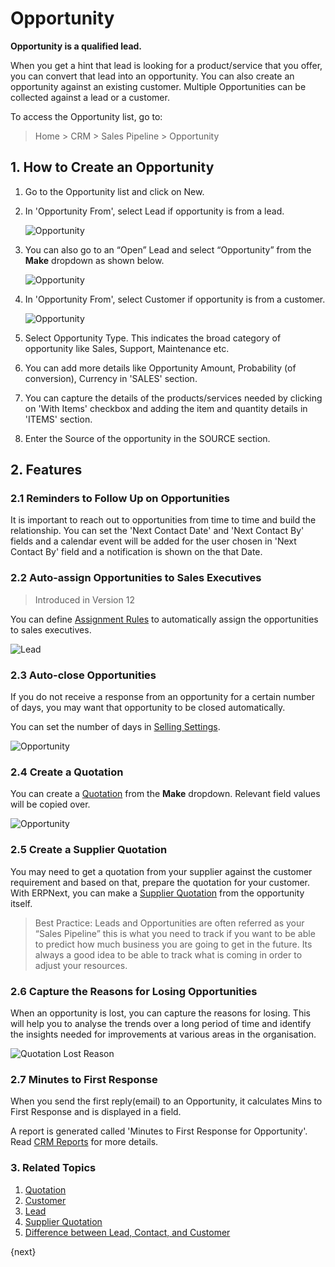<!-- add-breadcrumbs -->
# Opportunity

**Opportunity is a qualified lead.**

When you get a hint that lead is looking for a product/service that you offer, you can convert that lead into an opportunity. You can also create an opportunity against an existing customer. Multiple Opportunities can be collected against a lead or a customer.

To access the Opportunity list, go to:
> Home > CRM > Sales Pipeline > Opportunity

## 1. How to Create an Opportunity

1. Go to the Opportunity list and click on New.
1. In 'Opportunity From', select Lead if opportunity is from a lead.

   <img class="screenshot" alt="Opportunity" src="{{docs_base_url}}/assets/img/crm/new-opportunity.gif">

1. You can also go to an “Open” Lead and select “Opportunity” from the **Make** dropdown as shown below.

    <img class="screenshot" alt="Opportunity" src="{{docs_base_url}}/assets/img/crm/lead-to-opportunity.png">

1. In 'Opportunity From', select Customer if opportunity is from a customer.

    <img class="screenshot" alt="Opportunity" src="{{docs_base_url}}/assets/img/crm/requirement-gathering.png">

1. Select Opportunity Type. This indicates the broad category of opportunity like Sales, Support, Maintenance etc.

1. You can add more details like Opportunity Amount, Probability (of conversion), Currency in 'SALES' section.

1. You can capture the details of the products/services needed by clicking on 'With Items' checkbox and adding the item and quantity details in 'ITEMS' section.

1. Enter the Source of the opportunity in the SOURCE section.

## 2. Features

### 2.1 Reminders to Follow Up on Opportunities

It is important to reach out to opportunities from time to time and build the relationship. You can set the 'Next Contact Date' and 'Next Contact By' fields and a calendar event will be added for the user chosen in 'Next Contact By' field and a notification is shown on the that Date.

### 2.2 Auto-assign Opportunities to Sales Executives
>Introduced in Version 12

You can define [Assignment Rules](/docs/user/manual/en/automation/assignment-rule) to automatically assign the opportunities to sales executives.

<img class="screenshot" alt="Lead" src="{{docs_base_url}}/assets/img/crm/opportunity_assignment.png">

### 2.3 Auto-close Opportunities

If you do not receive a response from an opportunity for a certain number of days, you may want that opportunity to be closed automatically.

You can set the number of days in [Selling Settings](/docs/user/manual/en/selling/selling-settings).

<img class="screenshot" alt="Opportunity" src="{{docs_base_url}}/assets/img/crm/autoclose_opportunities.png">

### 2.4 Create a Quotation
You can create a [Quotation](/docs/user/manual/en/selling/quotation) from the **Make** dropdown. Relevant field values will be copied over.

<img class="screenshot" alt="Opportunity" src="{{docs_base_url}}/assets/img/crm/make-sq-from-opportunity.png">

### 2.5 Create a Supplier Quotation

You may need to get a quotation from your supplier against the customer requirement and based on that, prepare the quotation for your customer. With ERPNext, you can make a [Supplier Quotation](/docs/user/manual/en/buying/supplier-quotation) from the opportunity itself.

> Best Practice: Leads and Opportunities are often referred as your “Sales
Pipeline” this is what you need to track if you want to be able to predict how
much business you are going to get in the future. Its always a good idea to be
able to track what is coming in order to adjust your resources.

### 2.6 Capture the Reasons for Losing Opportunities

When an opportunity is lost, you can capture the reasons for losing. This will help you to analyse the trends over a long period of time and identify the insights needed for improvements at various areas in the organisation.

<img class="screenshot" alt="Quotation Lost Reason" src="{{docs_base_url}}/assets/img/crm/quotation_lost_reason.png">

### 2.7 Minutes to First Response

When you send the first reply(email) to an Opportunity, it calculates Mins to First Response and is displayed in a field.

A report is generated called 'Minutes to First Response for Opportunity'. Read [CRM Reports](/docs/user/manual/en/CRM/crm_reports) for more details.
### 3. Related Topics
1. [Quotation](/docs/user/manual/en/selling/quotation.html)
1. [Customer](/docs/user/manual/en/CRM/customer)
1. [Lead](/docs/user/manual/en/CRM/lead)
1. [Supplier Quotation](/docs/user/manual/en/buying/supplier-quotation)
1. [Difference between Lead, Contact, and Customer](/docs/user/manual/en/CRM/articles/difference_between_lead_contact_and_customer)

{next}

